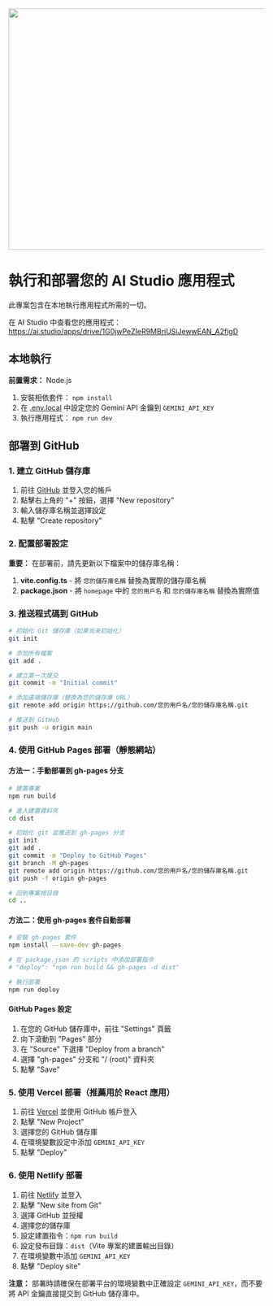 <div align="center">
<img width="1200" height="475" alt="GHBanner" src="https://github.com/user-attachments/assets/0aa67016-6eaf-458a-adb2-6e31a0763ed6" />
</div>

# 執行和部署您的 AI Studio 應用程式

此專案包含在本地執行應用程式所需的一切。

在 AI Studio 中查看您的應用程式：https://ai.studio/apps/drive/1G0jwPeZIeR9MBriUSiJewwEAN_A2figD

## 本地執行

**前置需求：** Node.js


1. 安裝相依套件：
   `npm install`
2. 在 [.env.local](.env.local) 中設定您的 Gemini API 金鑰到 `GEMINI_API_KEY`
3. 執行應用程式：
   `npm run dev`

## 部署到 GitHub

### 1. 建立 GitHub 儲存庫

1. 前往 [GitHub](https://github.com) 並登入您的帳戶
2. 點擊右上角的 "+" 按鈕，選擇 "New repository"
3. 輸入儲存庫名稱並選擇設定
4. 點擊 "Create repository"

### 2. 配置部署設定

**重要：** 在部署前，請先更新以下檔案中的儲存庫名稱：

1. **vite.config.ts** - 將 `您的儲存庫名稱` 替換為實際的儲存庫名稱
2. **package.json** - 將 `homepage` 中的 `您的用戶名` 和 `您的儲存庫名稱` 替換為實際值

### 3. 推送程式碼到 GitHub

```bash
# 初始化 Git 儲存庫（如果尚未初始化）
git init

# 添加所有檔案
git add .

# 建立第一次提交
git commit -m "Initial commit"

# 添加遠端儲存庫（替換為您的儲存庫 URL）
git remote add origin https://github.com/您的用戶名/您的儲存庫名稱.git

# 推送到 GitHub
git push -u origin main
```

### 4. 使用 GitHub Pages 部署（靜態網站）

#### 方法一：手動部署到 gh-pages 分支

```bash
# 建置專案
npm run build

# 進入建置資料夾
cd dist

# 初始化 git 並推送到 gh-pages 分支
git init
git add .
git commit -m "Deploy to GitHub Pages"
git branch -M gh-pages
git remote add origin https://github.com/您的用戶名/您的儲存庫名稱.git
git push -f origin gh-pages

# 回到專案根目錄
cd ..
```

#### 方法二：使用 gh-pages 套件自動部署

```bash
# 安裝 gh-pages 套件
npm install --save-dev gh-pages

# 在 package.json 的 scripts 中添加部署指令
# "deploy": "npm run build && gh-pages -d dist"

# 執行部署
npm run deploy
```

#### GitHub Pages 設定

1. 在您的 GitHub 儲存庫中，前往 "Settings" 頁籤
2. 向下滾動到 "Pages" 部分
3. 在 "Source" 下選擇 "Deploy from a branch"
4. 選擇 "gh-pages" 分支和 "/ (root)" 資料夾
5. 點擊 "Save"

### 5. 使用 Vercel 部署（推薦用於 React 應用）

1. 前往 [Vercel](https://vercel.com) 並使用 GitHub 帳戶登入
2. 點擊 "New Project"
3. 選擇您的 GitHub 儲存庫
4. 在環境變數設定中添加 `GEMINI_API_KEY`
5. 點擊 "Deploy"

### 6. 使用 Netlify 部署

1. 前往 [Netlify](https://netlify.com) 並登入
2. 點擊 "New site from Git"
3. 選擇 GitHub 並授權
4. 選擇您的儲存庫
5. 設定建置指令：`npm run build`
6. 設定發布目錄：`dist`（Vite 專案的建置輸出目錄）
7. 在環境變數中添加 `GEMINI_API_KEY`
8. 點擊 "Deploy site"

**注意：** 部署時請確保在部署平台的環境變數中正確設定 `GEMINI_API_KEY`，而不要將 API 金鑰直接提交到 GitHub 儲存庫中。
